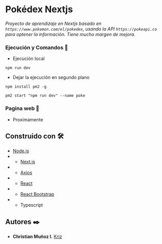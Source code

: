 # Pokédex Nextjs

_Proyecto de aprendizaje en Nextjs basado en `https://www.pokemon.com/el/pokedex`, usando la API `https://pokeapi.co` para optener la información. Tiene mucho margen de mejora._

### Ejecución y Comandos 🔧
* Ejecución local
```
npm run dev
```

* Dejar la ejecución en segundo plano
```
npm install pm2 -g

pm2 start "npm run dev" --name poke

```

### Pagina web 🔧
* Proximamente

## Construido con 🛠️

* [Node.js](https://nodejs.org)
* * [Next.js](https://nextjs.org)
* * [Axios](https://axios-http.com/es/)
* * [React](https://es.react.dev)
* * [React Bootstrap](https://react-bootstrap.netlify.app)
* * Typescript

## Autores ✒️

* **Christian Muñoz I.** [Kriz](https://github.com/Kriz300)